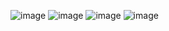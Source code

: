 ![image](https://github.com/user-attachments/assets/07d37a43-12a7-47f0-a6cd-3f7896c0ba44)
![image](https://github.com/user-attachments/assets/cc9042cf-5049-4b85-868b-6d264d92785b)
![image](https://github.com/user-attachments/assets/29ca8571-2398-4867-b3bc-8e8b7a0769ee)
![image](https://github.com/user-attachments/assets/13c426ed-6b94-43c5-b992-1fb037da2351)
